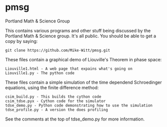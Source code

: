 pmsg
====

Portland Math &amp; Science Group

This contains various programs and other stuff being discussed by the
Portland Math & Science group. It's all public. You should be able to get
a copy by saying:

	git clone https://github.com/Mike-Witt/pmsg.git

These files contain a graphical demo of Liouville's Theorem in phase space:

    Liouville1.html - A web page that expains what's going on
    Liouville1.py - The python code

These files contain a simple simulation of the time dependend Schroedinger
equations, using the finite difference method:

    csim_build.py - This builds the cython code
    csim_tdse.pyx - Cython code for the simulator
    tdse_demo.py - Python code demonstrating how to use the simulation
    tdse_profile.py - A version the does profiling

See the comments at the top of tdse_demo.py for more information.


